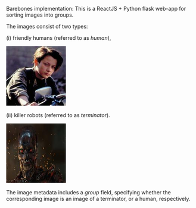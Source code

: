 Barebones implementation:
This is a ReactJS + Python flask web-app for sorting images into groups.

The images consist of two types:

(i) friendly humans (referred to as _human_),

![Friendly Human](human_example.jpg)

(ii) killer robots (referred to as _terminator_).

![Killer Robot](robot_example.jpg)

The image metadata includes a _group_ field, specifying whether the corresponding image is an image of a terminator, or a human, respectively.
